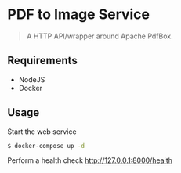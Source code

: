 # PDF to Image Service

> A HTTP API/wrapper around Apache PdfBox.

## Requirements

* NodeJS
* Docker

## Usage

Start the web service
```bash
$ docker-compose up -d
```

Perform a health check http://127.0.0.1:8000/health

